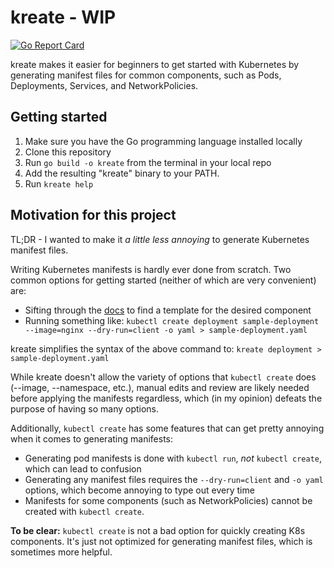 # kreate - WIP
[![Go Report Card](https://goreportcard.com/badge/github.com/azn-abel/kreate)](https://goreportcard.com/report/github.com/azn-abel/kreate)

kreate makes it easier for beginners to get started with Kubernetes by generating manifest files for common components, such as Pods, Deployments, Services, and NetworkPolicies.

## Getting started
1. Make sure you have the Go programming language installed locally
2. Clone this repository
3. Run `go build -o kreate` from the terminal in your local repo
4. Add the resulting "kreate" binary to your PATH.
5. Run `kreate help`



## Motivation for this project

TL;DR - I wanted to make it *a little less annoying* to generate Kubernetes manifest files.

Writing Kubernetes manifests is hardly ever done from scratch. Two common options for getting started (neither of which are very convenient) are:
- Sifting through the [docs](https://k8s.io/docs) to find a template for the desired component
- Running something like: `kubectl create deployment sample-deployment --image=nginx --dry-run=client -o yaml > sample-deployment.yaml`

kreate simplifies the syntax of the above command to:
`kreate deployment > sample-deployment.yaml`

While kreate doesn't allow the variety of options that `kubectl create` does (--image, --namespace, etc.), manual edits and review are likely needed before applying the manifests regardless, which (in my opinion) defeats the purpose of having so many options.

Additionally, `kubectl create` has some features that can get pretty annoying when it comes to generating manifests:
- Generating pod manifests is done with `kubectl run`, *not* `kubectl create`, which can lead to confusion
- Generating any manifest files requires the `--dry-run=client` and `-o yaml` options, which become annoying to type out every time
- Manifests for some components (such as NetworkPolicies) cannot be created with `kubectl create`.

**To be clear:** `kubectl create` is not a bad option for quickly creating K8s components. It's just not optimized for generating manifest files, which is sometimes more helpful.
